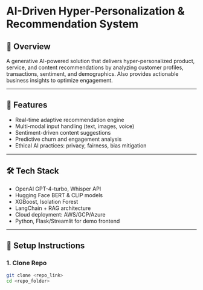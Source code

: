 # AI-Driven Hyper-Personalization & Recommendation System

## 📌 Overview
A generative AI-powered solution that delivers hyper-personalized product, service, and content recommendations by analyzing customer profiles, transactions, sentiment, and demographics. Also provides actionable business insights to optimize engagement.

---

## 🚀 Features
- Real-time adaptive recommendation engine
- Multi-modal input handling (text, images, voice)
- Sentiment-driven content suggestions
- Predictive churn and engagement analysis
- Ethical AI practices: privacy, fairness, bias mitigation

---

## 🛠️ Tech Stack
- OpenAI GPT-4-turbo, Whisper API
- Hugging Face BERT & CLIP models
- XGBoost, Isolation Forest
- LangChain + RAG architecture
- Cloud deployment: AWS/GCP/Azure
- Python, Flask/Streamlit for demo frontend

---

## 🔧 Setup Instructions

### 1. Clone Repo
```bash
git clone <repo_link>
cd <repo_folder>
